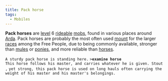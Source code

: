 ```yaml
---
title: Pack horse
tags:
  - Mobiles
---
```

**Pack horses** are [level](level "wikilink") 6
[rideable](ride "wikilink") [mobs](mob "wikilink"), found in various
places around [Arda](Arda "wikilink"). Pack horses are probably the most
often used [mount](mount "wikilink") for the larger
[races](race "wikilink") among the Free People, due to being commonly
available, stronger than [mules](mule "wikilink") or
[ponies](pony "wikilink"), and more reliable than
[horses](horse "wikilink").

`A sturdy pack horse is standing here.`
`>`**`examine horse`**
`This horse follows his master, and carries whatever he is given. Stout,`
`yet strong, this pack horse is used on long hauls often carrying the`
`weight of his master and his master's belongings.`
